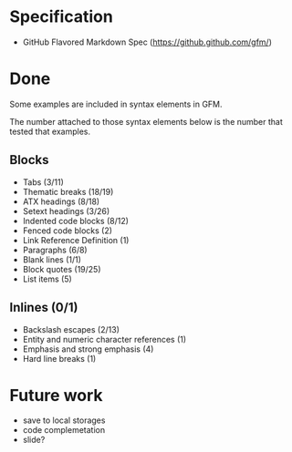 # Specification
* GitHub Flavored Markdown Spec (https://github.github.com/gfm/)

# Done
Some examples are included in syntax elements in GFM.

The number attached to those syntax elements below is the number that tested that examples.

## Blocks
* Tabs (3/11)
* Thematic breaks (18/19)
* ATX headings (8/18)
* Setext headings (3/26)
* Indented code blocks (8/12)
* Fenced code blocks (2)
* Link Reference Definition (1)
* Paragraphs (6/8)
* Blank lines (1/1)
* Block quotes (19/25)
* List items (5)

## Inlines (0/1)
* Backslash escapes (2/13)
* Entity and numeric character references (1)
* Emphasis and strong emphasis (4)
* Hard line breaks (1)

# Future work
* save to local storages
* code complemetation
* slide?